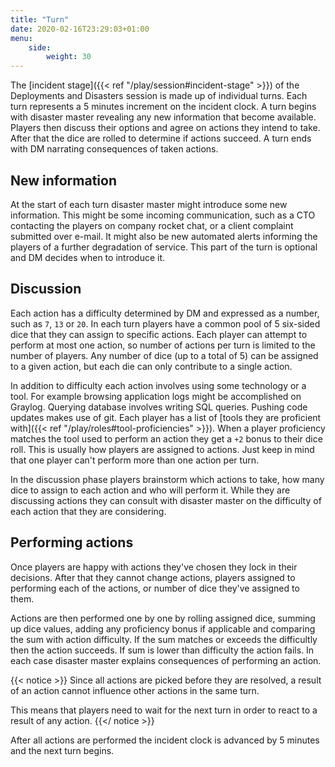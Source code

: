 ```yaml
---
title: "Turn"
date: 2020-02-16T23:29:03+01:00
menu:
    side:
        weight: 30
---
```


The [incident stage]({{< ref "/play/session#incident-stage" >}}) of the Deployments and Disasters session is made up of individual turns. Each turn represents a 5 minutes increment on the incident clock. A turn begins with disaster master revealing any new information that become available. Players then discuss their options and agree on actions they intend to take. After that the dice are rolled to determine if actions succeed. A turn ends with DM narrating consequences of taken actions.
<!--more-->

## New information

At the start of each turn disaster master might introduce some new information. This might be some incoming communication, such as a CTO contacting the players on company rocket chat, or a client complaint submitted over e-mail. It might also be new automated alerts informing the players of a further degradation of service. This part of the turn is optional and DM decides when to introduce it.

## Discussion

Each action has a difficulty determined by DM and expressed as a number, such as `7`, `13` or `20`. In each turn players have a common pool of 5 six-sided dice that they can assign to specific actions. Each player can attempt to perform at most one action, so number of actions per turn is limited to the number of players. Any number of dice (up to a total of 5) can be assigned to a given action, but each die can only contribute to a single action.

In addition to difficulty each action involves using some technology or a tool. For example browsing application logs might be accomplished on Graylog. Querying database involves writing SQL queries. Pushing code updates makes use of git. Each player has a list of [tools they are proficient with]({{< ref "/play/roles#tool-proficiencies" >}}). When a player proficiency matches the tool used to perform an action they get a `+2` bonus to their dice roll. This is usually how players are assigned to actions. Just keep in mind that one player can't perform more than one action per turn.

In the discussion phase players brainstorm which actions to take, how many dice to assign to each action and who will perform it. While they are discussing actions they can consult with disaster master on the difficulty of each action that they are considering.

## Performing actions

Once players are happy with actions they've chosen they lock in their decisions. After that they cannot change actions, players assigned to performing each of the actions, or number of dice they've assigned to them.

Actions are then performed one by one by rolling assigned dice, summing up dice values, adding any proficiency bonus if applicable and comparing the sum with action difficulty. If the sum matches or exceeds the difficultly then the action succeeds. If sum is lower than difficulty the action fails. In each case disaster master explains consequences of performing an action.

{{< notice >}}
Since all actions are picked before they are resolved, a result of an action cannot influence other actions in the same turn.

This means that players need to wait for the next turn in order to react to a result of any action.
{{</ notice >}}

After all actions are performed the incident clock is advanced by 5 minutes and the next turn begins.
